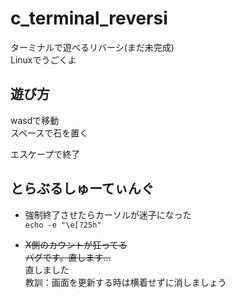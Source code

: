 # c_terminal_reversi
ターミナルで遊べるリバーシ(まだ未完成)  
Linuxでうごくよ

## 遊び方
wasdで移動  
スペースで石を置く

エスケープで終了

## とらぶるしゅーてぃんぐ
+ 強制終了させたらカーソルが迷子になった  
  `echo -e "\e[?25h"`

+ <del>X側のカウントが狂ってる</del>  
  <del>バグです。直します…</del>  
  直しました  
  教訓：画面を更新する時は横着せずに消しましょう
